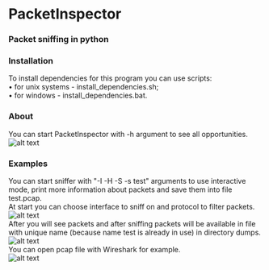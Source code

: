 # PacketInspector
### Packet sniffing in python

### Installation
To install dependencies for this program you can use scripts:  
 • for unix systems - install_dependencies.sh;  
 • for windows - install_dependencies.bat.  

### About
You can start PacketInspector with -h argument to see all opportunities.  
![alt text](https://github.com/EvtDanya/Packet_Inspector/blob/main/print_help.png)  

### Examples
You can start sniffer with "-I -H -S -s test" arguments to use interactive mode, print more information about packets and save them into file test.pcap.  
At start you can choose interface to sniff on and protocol to filter packets.  
![alt text](https://github.com/EvtDanya/Packet_Inspector/blob/main/example.png)      
After you will see packets and after sniffing packets will be available in file with unique name (because name test is already in use) in directory dumps.  
![alt text](https://github.com/EvtDanya/Packet_Inspector/blob/main/example_of_packets.png)      
You can open pcap file with Wireshark for example.  
![alt text](https://github.com/EvtDanya/Packet_Inspector/blob/main/saved_pcaps.png)        


